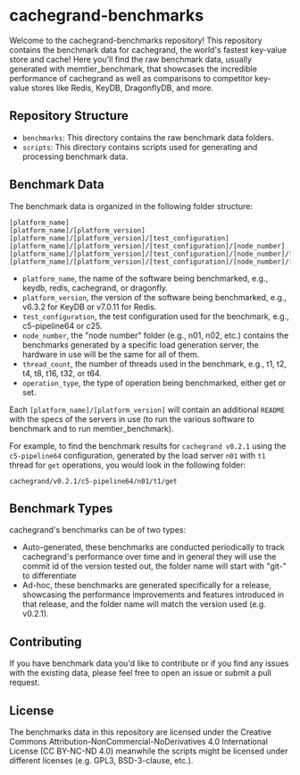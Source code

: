 # cachegrand-benchmarks
Welcome to the cachegrand-benchmarks repository! This repository contains the benchmark data for
cachegrand, the world's fastest key-value store and cache!
Here you'll find the raw benchmark data, usually generated with memtier_benchmark, that showcases
the incredible performance of cachegrand as well as comparisons to competitor key-value stores
like Redis, KeyDB, DragonflyDB, and more.

## Repository Structure

- `benchmarks`: This directory contains the raw benchmark data folders.
- `scripts`: This directory contains scripts used for generating and processing benchmark data.

## Benchmark Data

The benchmark data is organized in the following folder structure:

```
[platform_name]
[platform_name]/[platform_version]
[platform_name]/[platform_version]/[test_configuration]
[platform_name]/[platform_version]/[test_configuration]/[node_number]
[platform_name]/[platform_version]/[test_configuration]/[node_number]/[thread_count]
[platform_name]/[platform_version]/[test_configuration]/[node_number]/[thread_count]/[operation_type]
```

- `platform_name`, the name of the software being benchmarked, e.g., keydb, redis, cachegrand, or dragonfly.
- `platform_version`, the version of the software being benchmarked, e.g., v6.3.2 for KeyDB or v7.0.11 for Redis.
- `test_configuration`, the test configuration used for the benchmark, e.g., c5-pipeline64 or c25.
- `node_number`, the "node number" folder (e.g., n01, n02, etc.) contains the benchmarks generated by a specific load generation server, the hardware in use will be the same for all of them.
- `thread_count`, the number of threads used in the benchmark, e.g., t1, t2, t4, t8, t16, t32, or t64.
- `operation_type`, the type of operation being benchmarked, either get or set.

Each `[platform_name]/[platform_version]` will contain an additional `README` with the specs of the servers in use (to run the various software to benchmark and to run memtier_benchmark).

For example, to find the benchmark results for `cachegrand v0.2.1` using the `c5-pipeline64` configuration, generated by the load server `n01` with `t1` thread for `get` operations, you would look in the following folder:
```
cachegrand/v0.2.1/c5-pipeline64/n01/t1/get
```

## Benchmark Types
cachegrand's benchmarks can be of two types:

- Auto-generated, these benchmarks are conducted periodically to track cachegrand's performance
  over time and in general they will use the commit id of the version tested out, the folder
  name will start with "git-" to differentiate
- Ad-hoc, these benchmarks are generated specifically for a release, showcasing the performance
  improvements and features introduced in that release, and the folder name will match the version
  used (e.g. v0.2.1).

## Contributing
If you have benchmark data you'd like to contribute or if you find any issues with the existing
data, please feel free to open an issue or submit a pull request.

## License
The benchmarks data in this repository are licensed under the Creative Commons
Attribution-NonCommercial-NoDerivatives 4.0 International License (CC BY-NC-ND 4.0) meanwhile the
scripts might be licensed under different licenses (e.g. GPL3, BSD-3-clause, etc.).
